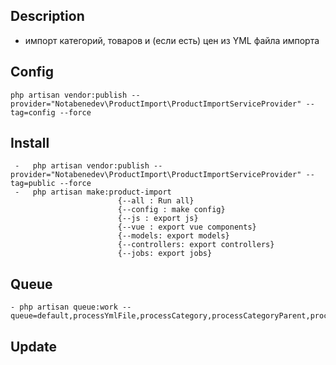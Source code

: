## Description
- импорт категорий, товаров и (если есть) цен из YML файла импорта

## Config
    php artisan vendor:publish --provider="Notabenedev\ProductImport\ProductImportServiceProvider" --tag=config --force

## Install
     -   php artisan vendor:publish --provider="Notabenedev\ProductImport\ProductImportServiceProvider" --tag=public --force
     -   php artisan make:product-import
                            {--all : Run all}
                            {--config : make config}
                            {--js : export js}
                            {--vue : export vue components}
                            {--models: export models}
                            {--controllers: export controllers}
                            {--jobs: export jobs}
## Queue
    - php artisan queue:work --queue=default,processYmlFile,processCategory,processCategoryParent,processProduct,processOtherCategory,processOtherProduct

## Update
   